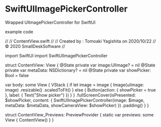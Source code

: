 # SwiftUIImagePickerController

Wrapped UIImagePickerController for SwiftUI

example code

//
//  ContentView.swift
//
//  Created by : Tomoaki Yagishita on 2020/10/22
//  © 2020  SmallDeskSoftware
//

import SwiftUI
import SwiftUIImagePickerController

struct ContentView: View {
  @State private var image:UIImage? = nil
  @State private var metaData: NSDictionary? = nil
  @State private var showPicker: Bool = false
  
  var body: some View {
    VStack {
      if let image = image {
        Image(uiImage: image)
          .resizable()
          .scaledToFit()
      } else {
        Button(action: {
          showPicker = true
        }, label: {
          Text("Show picker")
        })
      }
    }
    .fullScreenCover(isPresented: $showPicker, content: {
      SwiftUIImagePickerController(image: $image, metaData: $metaData,
                                   showCameraView: $showPicker)
    })
    .padding()
  }
}

struct ContentView_Previews: PreviewProvider {
  static var previews: some View {
    ContentView()
  }
}

